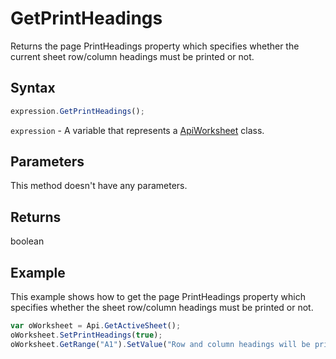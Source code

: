 # GetPrintHeadings

Returns the page PrintHeadings property which specifies whether the current sheet row/column headings must be printed or not.

## Syntax

```javascript
expression.GetPrintHeadings();
```

`expression` - A variable that represents a [ApiWorksheet](../ApiWorksheet.md) class.

## Parameters

This method doesn't have any parameters.

## Returns

boolean

## Example

This example shows how to get the page PrintHeadings property which specifies whether the sheet row/column headings must be printed or not.

```javascript editor-xlsx
var oWorksheet = Api.GetActiveSheet();
oWorksheet.SetPrintHeadings(true);
oWorksheet.GetRange("A1").SetValue("Row and column headings will be printed with this page: " + oWorksheet.GetPrintHeadings());
```

